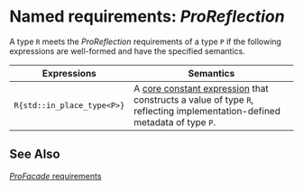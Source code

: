 # Named requirements: *ProReflection*

A type `R` meets the *ProReflection* requirements of a type `P` if the following expressions are well-formed and have the specified semantics.

| Expressions                | Semantics                                                    |
| -------------------------- | ------------------------------------------------------------ |
| `R{std::in_place_type<P>}` | A [core constant expression](https://en.cppreference.com/w/cpp/language/constant_expression) that constructs a value of type `R`, reflecting implementation-defined metadata of type `P`. |

## See Also

[*ProFacade* requirements](ProFacade.md)

